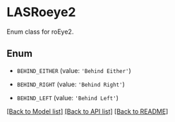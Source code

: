 # LASRoeye2

Enum class for roEye2.

## Enum

* `BEHIND_EITHER` (value: `'Behind Either'`)

* `BEHIND_RIGHT` (value: `'Behind Right'`)

* `BEHIND_LEFT` (value: `'Behind Left'`)

[[Back to Model list]](../README.md#documentation-for-models) [[Back to API list]](../README.md#documentation-for-api-endpoints) [[Back to README]](../README.md)


